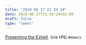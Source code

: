 ```yaml
---
title: "2019 06 17 21 34 24"
date: 2019-06-17T21:34:24+02:00
draft: false
type: "tweet"
---
```

[Presenting the Eshell](http://www.howardism.org/Technical/Emacs/eshell-present.html). (via HN) `#emacs`
